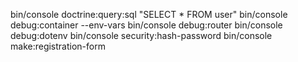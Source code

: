 bin/console doctrine:query:sql "SELECT \* FROM user"
bin/console debug:container --env-vars
bin/console debug:router
bin/console debug:dotenv
bin/console security:hash-password
bin/console make:registration-form
